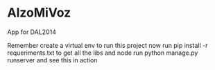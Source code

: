 AlzoMiVoz
=========

App for DAL2014

Remember create a virtual env to run this project
now run pip install -r requeriments.txt to get all the libs
and node run python manage.py runserver and see this in action
